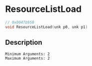 # ResourceListLoad
```c
// 0x0047b950
void ResourceListLoad(unk p0, unk p1)
```
## Description
```
Minimum Arguments: 2
Maximum Arguments: 2
```
